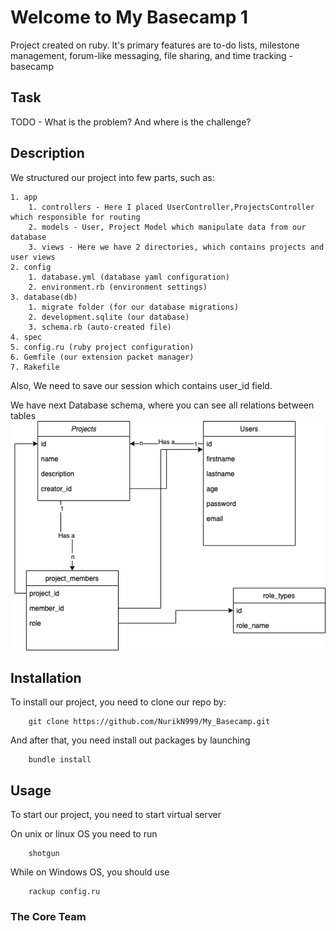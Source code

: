 # Welcome to My Basecamp 1

Project created on ruby. It's primary features are to-do lists, milestone management, forum-like messaging, file sharing, and time tracking - basecamp

## Task
TODO - What is the problem? And where is the challenge?

## Description
We structured our project into few parts, such as:

    1. app
        1. controllers - Here I placed UserController,ProjectsController which responsible for routing
        2. models - User, Project Model which manipulate data from our database
        3. views - Here we have 2 directories, which contains projects and user views
    2. config
        1. database.yml (database yaml configuration)
        2. environment.rb (environment settings)
    3. database(db)
        1. migrate folder (for our database migrations)
        2. development.sqlite (our database)
        3. schema.rb (auto-created file)
    4. spec
    5. config.ru (ruby project configuration)
    6. Gemfile (our extension packet manager)
    7. Rakefile
Also, We need to save our session which contains user_id field.

We have next Database schema, where you can see all relations between tables
<img src="./public/images/db_diagram.png" alt="Database Diagram Image">

## Installation
To install our project, you need to clone our repo by:
```
    git clone https://github.com/NurikN999/My_Basecamp.git
```
And after that, you need install out packages by launching 
```
    bundle install
```

## Usage
To start our project, you need to start virtual server
<p>On unix or linux OS you need to run</p>

```
    shotgun
```

While on Windows OS, you should use 

```
    rackup config.ru 
```

### The Core Team

